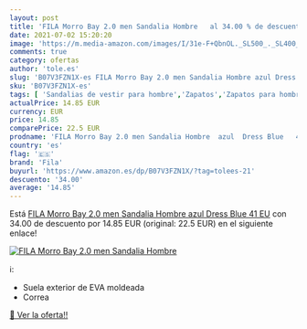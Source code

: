 ```yaml
---
layout: post
title: 'FILA Morro Bay 2.0 men Sandalia Hombre   al 34.00 % de descuento'
date: 2021-07-02 15:20:20
image: 'https://m.media-amazon.com/images/I/31e-F+QbnOL._SL500_._SL400_.jpg'
comments: true
category: ofertas
author: 'tole.es'
slug: 'B07V3FZN1X-es FILA Morro Bay 2.0 men Sandalia Hombre azul Dress Blue 41 EU'
sku: 'B07V3FZN1X-es'
tags: [ 'Sandalias de vestir para hombre','Zapatos','Zapatos para hombre','Zapatos y complementos','fila','sandalia', ]
actualPrice: 14.85 EUR
currency: EUR
price: 14.85
comparePrice: 22.5 EUR
prodname: 'FILA Morro Bay 2.0 men Sandalia Hombre  azul  Dress Blue   41 EU'
country: 'es'
flag: '🇪🇸'
brand: 'Fila'
buyurl: 'https://www.amazon.es/dp/B07V3FZN1X/?tag=tolees-21'
descuento: '34.00'
average: '14.85'
---
```


Está [FILA Morro Bay 2.0 men Sandalia Hombre  azul  Dress Blue   41 EU](https://www.amazon.es/dp/B07V3FZN1X/?tag=tolees-21) con 34.00 de descuento por 14.85 EUR (original: 22.5 EUR) en el siguiente enlace!

[![FILA Morro Bay 2.0 men Sandalia Hombre  ](https://m.media-amazon.com/images/I/31e-F+QbnOL._SL500_._SL400_.jpg)](https://www.amazon.es/dp/B07V3FZN1X/?tag=tolees-21)

ℹ️:

- Suela exterior de EVA moldeada
- Correa

[🛒 Ver la oferta!!](https://www.amazon.es/dp/B07V3FZN1X/?tag=tolees-21)
